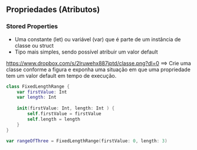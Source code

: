 ## Propriedades (Atributos)
 ### Stored Properties
 - Uma constante (let) ou variável (var) que é parte de um instância de classe ou struct
 - Tipo mais simples, sendo possível atribuir um valor default

https://www.dropbox.com/s/2lruwehx887jptd/classe.png?dl=0
==> Crie uma classe conforme a figura e exponha uma situação em que uma propriedade tem um valor default em tempo de execução. 

```swift runnable
class FixedLengthRange {
    var firstValue: Int
    var length: Int
    
    init(firstValue: Int, length: Int ) {
        self.firstValue = firstValue
        self.length = length
    }
}

var rangeOfThree = FixedLengthRange(firstValue: 0, length: 3)

```